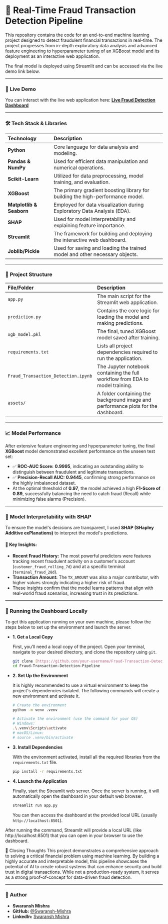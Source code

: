 # 🚀 Real-Time Fraud Transaction Detection Pipeline

This repository contains the code for an end-to-end machine learning project designed to detect fraudulent financial transactions in real-time. The project progresses from in-depth exploratory data analysis and advanced feature engineering to hyperparameter tuning of an XGBoost model and its deployment as an interactive web application.

The final model is deployed using Streamlit and can be accessed via the live demo link below.

---
### 🚀 **Live Demo**

You can interact with the live web application here:
**[Live Fraud Detection Dashboard](https://fraud-transaction-detection-pipeline-bg33chnvzh5ybpu9b44ybl.streamlit.app/)**



---
### 🛠️ **Tech Stack & Libraries**

| Technology | Description |
| :--- | :--- |
| **Python** | Core language for data analysis and modeling. |
| **Pandas & NumPy** | Used for efficient data manipulation and numerical operations. |
| **Scikit-Learn** | Utilized for data preprocessing, model training, and evaluation. |
| **XGBoost** | The primary gradient boosting library for building the high-performance model. |
| **Matplotlib & Seaborn** | Employed for data visualization during Exploratory Data Analysis (EDA). |
| **SHAP** | Used for model interpretability and explaining feature importance. |
| **Streamlit** | The framework for building and deploying the interactive web dashboard. |
| **Joblib/Pickle** | Used for saving and loading the trained model and other necessary objects. |

---
### 📂 **Project Structure**

| File/Folder | Description |
| :--- | :--- |
| `app.py` | The main script for the Streamlit web application. |
| `prediction.py` | Contains the core logic for loading the model and making predictions. |
| `xgb_model.pkl` | The final, tuned XGBoost model saved after training. |
| `requirements.txt` | Lists all project dependencies required to run the application. |
| `Fraud_Transaction_Detection.ipynb` | The Jupyter notebook containing the full workflow from EDA to model training. |
| `assets/` | A folder containing the background image and performance plots for the dashboard. |

---
### 📈 **Model Performance**

After extensive feature engineering and hyperparameter tuning, the final **XGBoost** model demonstrated excellent performance on the unseen test set:

-   ✅ **ROC-AUC Score:** **0.9995**, indicating an outstanding ability to distinguish between fraudulent and legitimate transactions.
-   ✅ **Precision-Recall AUC:** **0.9445**, confirming strong performance on the highly imbalanced dataset.
-   At the optimal threshold of **0.97**, the model achieved a high **F1-Score of 0.89**, successfully balancing the need to catch fraud (Recall) while minimizing false alarms (Precision).

---
### 🧠 **Model Interpretability with SHAP**

To ensure the model's decisions are transparent, I used **SHAP (SHapley Additive exPlanations)** to interpret the model's predictions.

#### 🔑 **Key Insights:**
-   **Recent Fraud History:** The most powerful predictors were features tracking recent fraudulent activity on a customer's account (`customer_fraud_rolling_7d`) and at a specific terminal (`terminal_fraud_28d`).
-   **Transaction Amount:** The `TX_AMOUNT` was also a major contributor, with higher values strongly indicating a higher risk of fraud.
-   These insights confirm that the model learns patterns that align with real-world fraud scenarios, increasing trust in its predictions.

---
### 🔧 Running the Dashboard Locally

To get this application running on your own machine, please follow the steps below to set up the environment and launch the server.

* **1. Get a Local Copy**

    First, you'll need a local copy of the project. Open your terminal, navigate to your desired directory, and clone the repository using `git`.

    ```bash
    git clone [https://github.com/your-username/Fraud-Transaction-Detection-Pipeline.git](https://github.com/your-username/Fraud-Transaction-Detection-Pipeline.git)
    cd Fraud-Transaction-Detection-Pipeline
    ```

* **2. Set Up the Environment**

    It is highly recommended to use a virtual environment to keep the project's dependencies isolated. The following commands will create a new environment and activate it.

    ```bash
    # Create the environment
    python -m venv .venv

    # Activate the environment (use the command for your OS)
    # Windows:
    .\.venv\Scripts\activate
    # macOS/Linux:
    # source .venv/bin/activate
    ```

* **3. Install Dependencies**

    With the environment activated, install all the required libraries from the `requirements.txt` file.

    ```bash
    pip install -r requirements.txt
    ```

* **4. Launch the Application**

    Finally, start the Streamlit web server. Once the server is running, it will automatically open the dashboard in your default web browser.

    ```bash
    streamlit run app.py
    ```

    You can then access the dashboard at the provided local URL (usually `http://localhost:8501`).

After running the command, Streamlit will provide a local URL (like http://localhost:8501) that you can open in your browser to use the dashboard.

🙌 Closing Thoughts
This project demonstrates a comprehensive approach to solving a critical financial problem using machine learning. By building a highly accurate and interpretable model, this pipeline showcases the potential of AI to create robust systems that can enhance security and build trust in digital transactions. While not a production-ready system, it serves as a strong proof-of-concept for data-driven fraud detection.

---
### 👤 **Author**

- **Swaransh Mishra**
- **GitHub:** [@Swaransh-Mishra](https://github.com/Swaransh-Mishra)
- **LinkedIn:** [Swaransh Mishra](https://www.linkedin.com/in/#)
